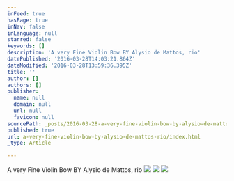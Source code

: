 ```yaml
---
inFeed: true
hasPage: true
inNav: false
inLanguage: null
starred: false
keywords: []
description: 'A very Fine Violin Bow BY Alysio de Mattos, rio'
datePublished: '2016-03-28T14:03:21.864Z'
dateModified: '2016-03-28T13:59:36.395Z'
title: ''
author: []
authors: []
publisher:
  name: null
  domain: null
  url: null
  favicon: null
sourcePath: _posts/2016-03-28-a-very-fine-violin-bow-by-alysio-de-mattos-rio.md
published: true
url: a-very-fine-violin-bow-by-alysio-de-mattos-rio/index.html
_type: Article

---
```

A very Fine Violin Bow BY Alysio de Mattos, rio
![](https://the-grid-user-content.s3-us-west-2.amazonaws.com/67a1f5f5-26cc-4427-9139-911443aa6eec.jpg)
![](https://the-grid-user-content.s3-us-west-2.amazonaws.com/05612a03-3a69-4664-8d5f-23b600aecdc6.jpg)
![](https://the-grid-user-content.s3-us-west-2.amazonaws.com/bddc897e-252b-485f-bbb8-00c4ce97c2b7.jpg)